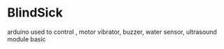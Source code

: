 # BlindSick
arduino used to control , motor vibrator, buzzer, water sensor, ultrasound module 
basic
